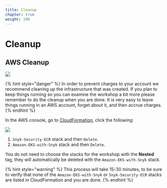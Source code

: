 ```yaml
---
title: Cleanup
chapter: true
weight: 100
---
```


# Cleanup

## AWS Cleanup

![](https://github.com/snyk/user-docs/tree/0874305e3aea1ea3c57b0398879776ac062b3479/.gitbook/assets/hardhat.png)

{% hint style="danger" %}
In order to prevent charges to your account we recommend cleaning up the infrastructure that was created. If you plan to keep things running so you can examine the workshop a bit more please remember to do the cleanup when you are done. It is very easy to leave things running in an AWS account, forget about it, and then accrue charges.
{% endhint %}

In the AWS console, go to [CloudFormation](https://us-west-2.console.aws.amazon.com/cloudformation/home?region=us-west-2), click the following:

![](https://github.com/snyk/user-docs/tree/0874305e3aea1ea3c57b0398879776ac062b3479/.gitbook/assets/aws-account-cleanup.png)

1. `Snyk-Security-ECR` stack and then `Delete`.  
2. `Amazon-EKS-with-Snyk` stack and then `Delete`.

You do not need to choose the stacks for the workshop with the **Nested** tag, they will automatically be deleted with the `Amazon-EKS-with-Snyk` stack.

{% hint style="warning" %}
This process will take 15-30 minutes, to be sure to verify that none of the `Amazon-EKS-with-Snyk` or `Snyk-Security-ECR` stacks are listed in CloudFormation and you are done.
{% endhint %}

